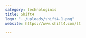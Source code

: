 ```yaml
---
category: technologinis
title: Shift4
logo: "../uploads/shift4-1.png"
website: https://www.shift4.com/lt

---
```

